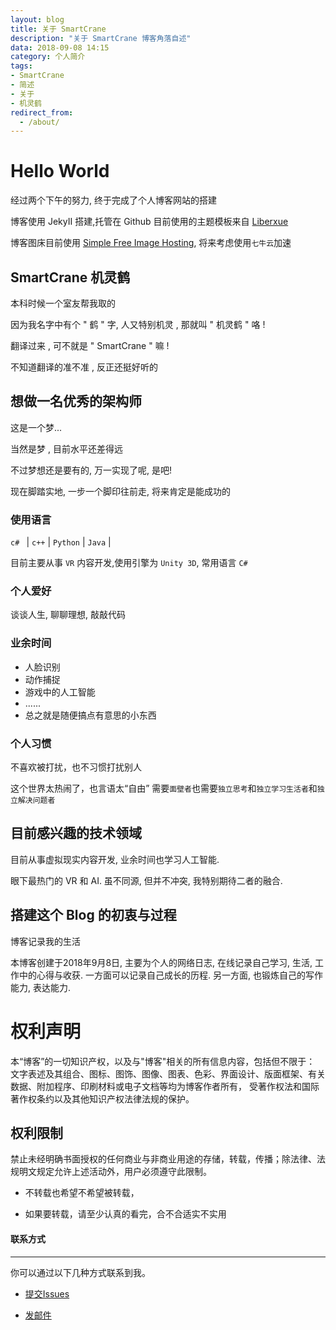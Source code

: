```yaml
---
layout: blog
title: 关于 SmartCrane
description: "关于 SmartCrane 博客角落自述"
data: 2018-09-08 14:15
category: 个人简介
tags: 
- SmartCrane
- 简述
- 关于
- 机灵鹤
redirect_from:
  - /about/
---
```


# Hello World
 
经过两个下午的努力, 终于完成了个人博客网站的搭建

博客使用 JekyII 搭建,托管在 Github 目前使用的主题模板来自 [Liberxue](https://github.com/Liberxue/liberxue.github.io)

博客图床目前使用 [Simple Free Image Hosting](https://sm.ms/), 将来考虑使用``七牛云``加速

## SmartCrane 机灵鹤
 
本科时候一个室友帮我取的

因为我名字中有个 " 鹤 " 字, 人又特别机灵 , 那就叫 " 机灵鹤 " 咯 !

翻译过来 , 可不就是 " SmartCrane " 嘛 !

不知道翻译的准不准 , 反正还挺好听的

## 想做一名优秀的架构师

这是一个梦... 

当然是梦 , 目前水平还差得远

不过梦想还是要有的, 万一实现了呢, 是吧! 

现在脚踏实地, 一步一个脚印往前走, 将来肯定是能成功的

### 使用语言

 ``c# `` | ``c++`` | ``Python`` | ``Java`` |
 

 目前主要从事 `VR` 内容开发,使用引擎为 `Unity 3D`, 常用语言  ``C#``
  
### 个人爱好

谈谈人生, 聊聊理想, 敲敲代码
 
### 业余时间

* 人脸识别
* 动作捕捉
* 游戏中的人工智能
* ......
* 总之就是随便搞点有意思的小东西

### 个人习惯
 
不喜欢被打扰，也不习惯打扰别人
 

这个世界太热闹了，也言语太“自由” 需要`面壁者`也需要`独立思考`和`独立学习生活者`和`独立解决问题者`
 
 
## 目前感兴趣的技术领域

目前从事虚拟现实内容开发, 业余时间也学习人工智能.

眼下最热门的 VR 和 AI. 虽不同源, 但并不冲突, 我特别期待二者的融合. 

## 搭建这个 Blog 的初衷与过程
 
博客记录我的生活

本博客创建于2018年9月8日, 主要为个人的网络日志, 在线记录自己学习, 生活, 工作中的心得与收获. 一方面可以记录自己成长的历程. 另一方面, 也锻炼自己的写作能力, 表达能力.

# 权利声明
 
本“博客”的一切知识产权，以及与"博客"相关的所有信息内容，包括但不限于： 文字表述及其组合、图标、图饰、图像、图表、色彩、界面设计、版面框架、有关数据、附加程序、印刷材料或电子文档等均为博客作者所有， 受著作权法和国际著作权条约以及其他知识产权法律法规的保护。

## 权利限制
 
禁止未经明确书面授权的任何商业与非商业用途的存储，转载，传播；除法律、法规明文规定允许上述活动外，用户必须遵守此限制。
 
* 不转载也希望不希望被转载，
 
* 如果要转载，请至少认真的看完，合不合适实不实用
 



#### 联系方式
****
 
你可以通过以下几种方式联系到我。

* [提交Issues](https://github.com/smartcrane2/smartcrane2.github.io/issues)
 
* [发邮件](mailto:smartcrane@buaa.edu.cn)